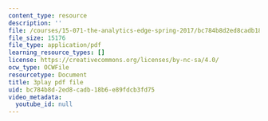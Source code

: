 ```yaml
---
content_type: resource
description: ''
file: /courses/15-071-the-analytics-edge-spring-2017/bc784b8d2ed8cadb18b6e89fdcb3fd75_5CExAUWzHEQ.pdf
file_size: 15176
file_type: application/pdf
learning_resource_types: []
license: https://creativecommons.org/licenses/by-nc-sa/4.0/
ocw_type: OCWFile
resourcetype: Document
title: 3play pdf file
uid: bc784b8d-2ed8-cadb-18b6-e89fdcb3fd75
video_metadata:
  youtube_id: null
---
```

